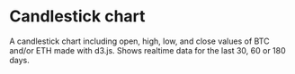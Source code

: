 # Candlestick chart

A candlestick chart including open, high, low, and close values of BTC and/or ETH made with d3.js. 
Shows realtime data for the last 30, 60 or 180 days. 

